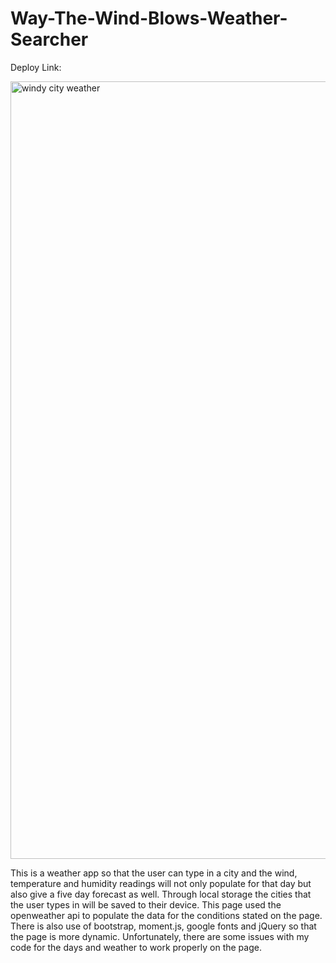 # Way-The-Wind-Blows-Weather-Searcher
                 
 Deploy Link: 

<img width="1244" alt="windy city weather" src="https://user-images.githubusercontent.com/108914519/192434788-47d43328-a7ea-4cb6-8b0c-9b8ba747ac42.png">


This is a weather app so that the user can type in a city and the wind, temperature and humidity readings will not only populate for that day but also give a five day forecast as well. Through local storage the cities that the user types in will be saved to their device. This page used the openweather api to populate the data for the conditions stated on the page. There is also use of bootstrap, moment.js, google fonts and jQuery so that the page is more dynamic. Unfortunately, there are some issues with my code for the days and weather to work properly on the page.
